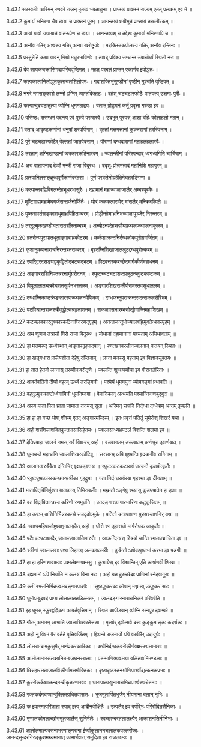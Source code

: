 3.43.1
सरस्वती:
अस्मिन् रणवरे राजन् मृतव्यं भवताधुना ।
प्राप्तव्यं प्राक्तनं राज्यम् एतत् प्रत्यक्षम् एव मे ॥


3.43.2
कुमार्या मन्त्रिणा चैव त्वया च प्राक्तनं पुरम् ।
आगन्तव्यं शवीभूतं प्राप्तव्यं तच्छरीरकम् ॥


3.43.3
आवां यावो यथायातं वातरूपेण च त्वया ।
आगन्तव्यश् च तद्देशः कुमार्या मन्त्रिणापि च ॥


3.43.4
अन्यैव गतिर् अश्वस्य गतिर् अन्या खरोष्ट्रयोः ।
मदक्लिन्नकपोलस्य गतिर् अन्यैव दन्तिनः ॥


3.43.5
प्रस्तुतेति कथा यावन् मिथो मधुरभाषिणोः ।
तावद् प्रविश्य सम्भ्रान्त उवाचोर्ध्वं स्थितो नरः ॥


3.43.6
देव सायकचक्रासिगदापरिघवृष्टिमत् ।
महत् परबलं प्राप्तम् एकार्णव इवोद्धतः ॥


3.43.7
कल्पकालानिलोद्धूतकुलाचलशिलोपमः ।
गदाशक्तिभुसुण्डीनां वृष्टीन् मुञ्चति वृष्टिवत् ॥


3.43.8
नगरे नगसङ्काशे लग्नो ऽग्निर् व्याप्तदिक्तटः ।
दहंश् चटचटास्फोटैः पातयत्य् उत्तमाः पुरीः ॥


3.43.9
कल्पाम्बुदघटातुल्या व्योम्नि धूममहाद्रयः ।
बलात् प्रोड्डयनं कर्तुं प्रवृत्ता गरुडा इव ॥


3.43.10
वसिष्ठः:
ससम्भ्रमं वदन्त्य् एवं पुरुषे परुषारवे ।
उदभूत् पूरयन्न् आशा बहिः कोलाहलो महान् ॥


3.43.11
बलाद् आकृष्टकर्णानां धनुषां शरवर्षिणाम् ।
बृहतां मत्तमत्तानां कुञ्जराणां तरस्विनाम् ॥


3.43.12
पुरे चटचटास्फोटैर् वेल्लतां जातवेदसाम् ।
पौराणां दग्धदाराणां महाहलहलारवैः ॥


3.43.13
तरताम् अग्निखण्डानां ष्वक्कारकठिनारवम् ।
ज्वलन्तीनां परिस्पन्दाद् ध्वगध्वगिति चार्चिषाम् ॥


3.43.14
अथ वातायनाद् देव्यौ मन्त्री राजा विदूरथः ।
ददृशुः प्रोन्नमन्नादं महानिशि महापुरम् ॥


3.43.15
प्रलयानिलसङ्क्षुब्धपूर्णैकार्णवरंहसा ।
पूर्णं परबलेनोग्रहेतिमेघतरङ्गिणा ॥


3.43.16
कल्पान्तवह्निविगलन्देहभूधरभासुरैः ।
दह्यमानं महाज्वालाजालैर् अम्बरपूरकैः ॥


3.43.17
मुष्टिग्राह्यमहामेघगर्जसन्तर्जनोर्जितैः ।
घोरं कलकलारावैर् मांसलैर् मन्त्रिजल्पितैः ॥


3.43.18
पुष्करावर्तसङ्काशधूमाभ्रपिहिताम्बरम् ।
प्रोड्डीनहेमाभ्रनिभज्वालापुञ्जैर् निरन्तरम् ॥


3.43.19
तरदुल्मुकखण्डोघतारातरलिताम्बरम् ।
अन्योऽन्यदेहसद्मौघप्रज्वलज्ज्वालनाकुलम् ॥


3.43.20
हतसैन्यपुरापातधूताङ्गाराभ्रकोटरम् ।
कर्कशाक्रन्दनिर्दग्धलोकपूरोग्रगर्जितम् ॥


3.43.21
कृशानुकणनाराचनिरन्तरतराम्बरम् ।
बृहदग्निशिखाजाललुठद्दग्धपुरोत्करम् ॥


3.43.22
रणद्द्विरदसङ्घट्टकुट्टितोद्भटसद्भटम् ।
विद्रवत्तस्करच्छेदमार्गकीर्णमहाधनम् ॥


3.43.23
अङ्गारराशिनिपतन्नरनार्युग्ररोदनम् ।
स्फुटच्चटचटाशब्दप्रलुठत्प्लुष्टकाष्टकम् ॥


3.43.24
विपुलालातचक्रौघशतसूर्यनभस्तलम् ।
अङ्गारशिखराकीर्णसमस्तवसुधातलम् ॥


3.43.25
दग्धाग्निकाष्ठक्रेङ्काररणज्ज्वलनवैणिकम् ।
दग्धजन्तुपराक्रन्दरुदत्सकलसैरिभम् ॥


3.43.26
पटविश्रान्तराजस्त्रीवृद्धोत्सन्नहृताशनम् ।
सकलग्रसनारम्भसोद्योगाग्निमहाशिखम् ॥


3.43.27
कटच्छाक्कारदुक्कारकठिनाग्निरणद्गृहम् ।
अनन्तजन्तुभोज्यान्नवह्निमुक्तेन्धनस्पृहम् ॥


3.43.28
अथ शुश्राव तत्रासौ गिरो राजा विदूरथः ।
योधानां दह्यमानानां पश्यताम् अभिधावताम् ॥


3.43.29
हा मत्तमरुद् ऊर्ध्वस्थान् अङ्गारगृहपादपान् ।
रणत्खगवरलीनज्वलनान् पातयन् स्थितः ॥


3.43.30
हा खड्गधारा प्रालेयशीता देहेषु दन्तिनाम् ।
लग्ना मनस्सु महताम् इव विज्ञानसूक्तयः ॥


3.43.31
हा तात हेतयो लग्नास् तरुणीकवरीतृणे ।
ज्वलन्ति शुष्कपर्णौघा इव वीरानलेरिताः ॥


3.43.32
आवर्तवर्तिनी दीर्घा वहत्य् ऊर्ध्वं तरङ्गिनी ।
पश्येयं धूमयमुना व्योमगङ्गां प्रधावति ॥


3.43.33
वहदुल्मुककाष्टौर्ध्वगामिनी धूमनिम्नगा ।
वैमानिकान् अन्धयति पश्याग्निकणबुद्बुदा ॥


3.43.34
अस्य माता पिता भ्राता जामाता तनयस् सुता ।
अस्मिन् सद्मनि निर्दग्धा दग्धैषाम् अन्तम् इच्छति ॥


3.43.35
हा हा हा गच्छ भोश् शीघ्रम् एतद् अङ्गारमन्दिरम् ।
इतः प्रवृत्तं पतितुं सुमेरोश् शिखरं यथा ॥


3.43.36
अहो शरशिलाशक्तिकुन्तप्रासासिहेतयः ।
ज्वालासन्ध्यभ्रपटलं विशन्ति शलभा इव ॥


3.43.37
हेतिप्रवाहा ज्वलनं नभस् सर्वे विशन्त्य् अहो ।
वडवानलम् उज्ज्वालम् अर्णःपूरा इवार्णवात् ॥


3.43.38
धूमायन्ते महाभ्राणि ज्वालाशिखरकोटिषु ।
सरसान्य् अपि शुष्यन्ति हृदयानीव रागिनाम् ॥


3.43.39
आलानत्वरुषैवैता दन्तिभिर् वृक्षपङ्क्तयः ।
स्फुटत्कटकटारावं पात्यन्ते कृतपीत्कृतैः ॥


3.43.40
प्लुष्टपुष्पफलस्कन्धगन्धश्रीका गृहद्रुमाः ।
गता निर्दग्धसर्वस्वा गृहस्था इव दीनताम् ॥


3.43.41
मातापितृविनिर्मुक्ता बालकास् तिमिरावलीः ।
मथ्नन्तो ऽङ्गेषु रथ्यासु कुड्यपातेन हा हताः ॥


3.43.42
वत विद्रावितान्धस्य करिणो रणमूर्धनि ।
पतदङ्गारकागारभारिणः कटुकूजितम् ॥


3.43.43
हा कष्ठम् असिनिर्भिन्नस्कन्धे सन्नदृढोल्मुके ।
पतितो यन्त्रपाषाणः पुरुषस्याशनिर् यथा ॥


3.43.44
गवाश्वमहिषाजोष्ट्रश्वशृगालवृकैर् अहो ।
घोरो रण इहारब्धो मार्गरोधक आकुलैः ॥


3.43.45
पटैः पटपटाशब्दैर् ज्वलज्ज्वालालिमारुतैः ।
आक्रन्दिन्यस् स्त्रियो यान्ति स्थलपद्माचिता इव ॥


3.43.46
स्त्रीणां ज्वालालवाः पश्य लिहन्त्य् अलकवल्लरीः ।
कुर्वन्तो ऽशोकपुष्पाभां करभा इव पन्नगीः ॥


3.43.47
हा हा हरिणशावाक्ष्याः पक्ष्मलेक्षणपक्ष्मसु ।
कुशाग्रेष्व् इव विश्रान्तिम् एति कार्षाणवी शिखा ॥


3.43.48
दह्यमानो ऽपि निर्याति न कलत्रं विना नरः ।
अहो बत दुरुच्छेदाः प्राणिनां स्नेहवागुराः ॥


3.43.49
करी रभसनिर्भिन्नज्वलदङ्गारपादपैः ।
प्लुष्टपुष्करकः कोपान् मथ्नात्य् उत्पुष्करं सरः ॥


3.43.50
धूमोऽम्बुदपदं प्राप्य लोलालाततडिल्लतम् ।
ज्वलदङ्गारनाराचनिकरं परिवर्षति ॥


3.43.51
इह धूमस् स्फुरद्वह्निकण आवर्तवृत्तिमान् ।
स्थित आपीडवान् व्योम्नि रत्नपूर इवाम्बरे ॥


3.43.52
गौरम् अम्बरम् आभाति ज्वालाशिखरतेजसा ।
मृत्योर् इवोत्सवे दत्तः कुङ्कुमाङ्कः कदर्थकः ॥


3.43.53
अहो नु विषमं वैरं वर्तते वृत्तिवर्जितम् ।
ह्रियन्ते राजनार्यो ऽपि वरवीरैर् उदायुधैः ॥


3.43.54
लोलस्रग्दामकुसुमैर् मार्गप्रकरकारिकाः ।
अर्धनिर्दग्धकवरीकीर्णवक्षस्स्थलाम्बराः ॥


3.43.55
आलोलाम्बरसंलक्ष्यनितम्बजघनस्थलाः ।
पतन्माणिक्यवलया वलितावनिमण्डलाः ॥


3.43.56
छिन्नहारलताजालविकीर्णामलमौक्तिकाः ।
दृष्टादृष्टस्तनश्रोणिपार्श्वोद्यत्कनकप्रभाः ॥


3.43.57
कुररीकर्कशाक्रन्दमन्दीकृतरणारवाः ।
धारापात्यस्रुनाराचभिन्नपार्श्वस्थचेतनाः ॥


3.43.58
रक्तकर्दमबाष्पाम्बुक्लिन्नग्रथितवाससः ।
भुजमूलार्पितभुजैर् नीयमाना बलान् नृभिः ॥


3.43.59
क इवास्मत्परित्राता स्याद् इत्य् आदीनवीक्षितैः ।
उत्पलैर् इव वर्षद्भिः परिरोदितसैनिकाः ॥


3.43.60
मृणालकोमलाच्छोरुमूलजालैस् सुनिर्मलैः ।
स्वच्छाम्बरतलालक्ष्यैर् आकाशनलिनीनिभाः ॥


3.43.61
आलोलमाल्यवसनाभरणाङ्गरागा ईर्ष्याकुलाननचलालकवल्लरीकाः ।
आनन्दसुन्दरनिरङ्कुशमथ्यमानात् कामार्णवात् समुदिता इव राजलक्ष्म्यः ॥

